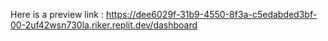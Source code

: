 Here is a preview link : https://dee6029f-31b9-4550-8f3a-c5edabded3bf-00-2uf42wsn730la.riker.replit.dev/dashboard
